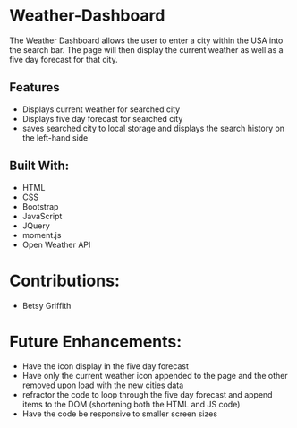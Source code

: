 # Weather-Dashboard

The Weather Dashboard allows the user to enter a city within the USA into the search bar. The page will then display the current weather as well as a five day forecast for that city.

## Features
* Displays current weather for searched city
* Displays five day forecast for searched city
* saves searched city to local storage and displays the search history on the left-hand side

## Built With:
* HTML
* CSS
* Bootstrap
* JavaScript
* JQuery
* moment.js
* Open Weather API

# Contributions:
* Betsy Griffith

# Future Enhancements:
* Have the icon display in the five day forecast
* Have only the current weather icon appended to the page and the other removed upon load with the new cities data
* refractor the code to loop through the five day forecast and append items to the DOM (shortening both the HTML and JS code)
* Have the code be responsive to smaller screen sizes